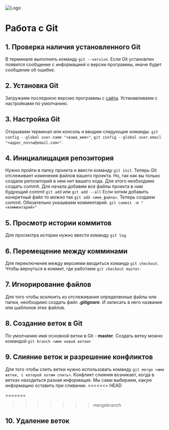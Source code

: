 ![Logo](nkyosbzui7t71.png)
# Работа с Git 
## 1. Проверка наличия установленного Git
В терминале выполнить команду `git --version`. Если Git установлен появится сообщение с информацией о версии программы, иначе будет сообщение об ошибке. 

## 2. Установка Git
Загружаем последнюю версию программы с [сайта](https://git-scm.com/download/win). Устанавливаем с настройками по умолчанию. 

## 3. Настройка Git
Открываем терминал или консоль и вводим следующие команды. `git config --global user.name "<ваше_имя>"`,
`git config --global user.email "<адрес_почты@email.com>"`.

## 4. Инициалищация репозитория
Нужно пройти в папку проекта и ввести команду `git init`. Теперь Git отслеживает изменения файлов вашего проекта. Но, так как вы только создали репозиторий в нем нет вашего кода. Для этого необходимо создать commit. Для начала добавим все файлы проекта в нам будующий commit
`git add` или 
`git add --all`
Если хотим добавить конкретный файл то можно так
`git add <имя_файла>`.
Теперь создаем commit. Обязательно указываем комментарий.
`git commit -m "<комментарий>"`

## 5. Просмотр истории коммитов
Для просмотра истории нужно ввести команду `git log`.

## 6. Перемещение между комминами
Для переключения между версиями вводиться команда `git checkout`.
Чтобы вернуться в коммит, где работаем `git checkout master`. 

## 7. Игнорирование файлов 
Для того чтобы исклюить из отслеживания определенные файлы или папки, необходимо создать файл ***.gitignore***. И записать в него названия или шаблонов этих файлов. 

## 8. Создание веток в Git
По умолчанию имя основной ветки в Git - **master**. 
Создать ветку можно командой `git branch <имя новой ветки>`

## 9. Слияние веток и разрешение конфликтов
Для того чтобы слить ветки нужно использовать команду `git merge <имя ветки, с которой хотим слить>`.
Конфликт слияния возникает, когда в ветках находиться разная информация. Мы сами выбираем, какую информацию оставить при сливании. 
<<<<<<< HEAD

=======
>>>>>>> mergebranch
## 10. Удаление веток 